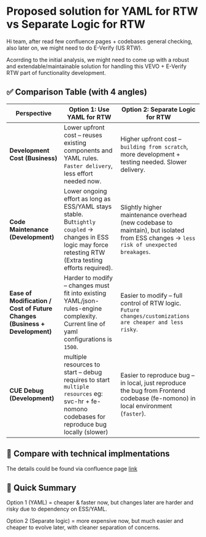 # Proposed solution for YAML for RTW vs Separate Logic for RTW

Hi team, after read few confluence pages + codebases general checking, also later on, we might need to do E-Verify (US RTW). 

Acorrding to the initial analysis, we might need to come up with a robust and extendable/maintainable solution for handling this VEVO + E-Verify RTW part of functionality development.



## ✅ Comparison Table (with 4 angles)

| Perspective | Option 1: Use YAML for RTW | Option 2: Separate Logic for RTW |
|-------------|----------------------------|----------------------------------|
| **Development Cost (Business)** | Lower upfront cost – reuses existing components and YAML rules. `Faster delivery`, less effort needed now. | Higher upfront cost – `building from scratch`, more development + testing needed. Slower delivery. |
| **Code Maintenance (Development)** | Lower ongoing effort as long as ESS/YAML stays stable. But`tightly coupled` → changes in ESS logic may force retesting RTW (Extra testing efforts required). | Slightly higher maintenance overhead (new codebase to maintain), but isolated from ESS changes → `less risk of unexpected breakages`. |
| **Ease of Modification / Cost of Future Changes (Business + Development)** | Harder to modify – changes must fit into existing YAML/json-rules-engine complexity. Current line of yaml configurations is `1500`. | Easier to modify – full control of RTW logic. `Future changes/customizations are cheaper and less risky`. |
| **CUE Debug (Development)** | multiple resources to start – debug requires to start `multiple resources` eg: svc-hr + fe-nomono codebases for reproduce bug locally (slower)  | Easier to reproduce bug – in local, just reproduce the bug from Frontend codebase (fe-nomono) in local environment (`faster`). |

## 📄 Compare with technical implmentations

The details could be found via confluence page [link](https://deputy.atlassian.net/wiki/spaces/hr/pages/4801757473/RAPID+-+Usage+of+YAML+for+RTW+Employee+Manager+Experience)

## 🎤 Quick Summary

Option 1 (YAML) = cheaper & faster now, but changes later are harder and risky due to dependency on ESS/YAML.

Option 2 (Separate logic) = more expensive now, but much easier and cheaper to evolve later, with cleaner separation of concerns.
